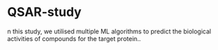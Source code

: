 # QSAR-study
n this study, we utilised multiple ML algorithms to predict the biological activities of compounds for the target protein..
